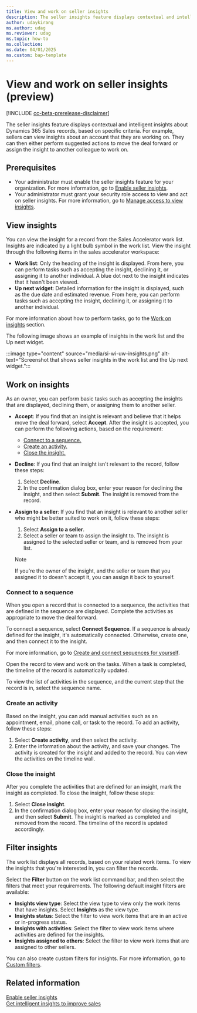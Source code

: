 ```yaml
---
title: View and work on seller insights
description: The seller insights feature displays contextual and intelligent insights about Dynamics 365 Sales records, based on specific criteria.
author: udaykirang
ms.author: udag
ms.reviewer: udag
ms.topic: how-to 
ms.collection: 
ms.date: 04/01/2025
ms.custom: bap-template 
---
```


# View and work on seller insights (preview)

[!INCLUDE [cc-beta-prerelease-disclaimer](../includes/cc-beta-prerelease-disclaimer.md)]

The seller insights feature displays contextual and intelligent insights about Dynamics 365 Sales records, based on specific criteria. For example, sellers can view insights about an account that they are working on. They can then either perform suggested actions to move the deal forward or assign the insight to another colleague to work on.

## Prerequisites

- Your administrator must enable the seller insights feature for your organization. For more information, go to [Enable seller insights](enable-seller-insights.md).
- Your administrator must grant your security role access to view and act on seller insights. For more information, go to [Manage access to view insights](manage-access-view-insights.md).

## View insights

You can view the insight for a record from the Sales Accelerator work list. Insights are indicated by a light bulb symbol in the work list. View the insight through the following items in the sales accelerator workspace:

- **Work list**: Only the heading of the insight is displayed. From here, you can perform tasks such as accepting the insight, declining it, or assigning it to another individual. A blue dot next to the insight indicates that it hasn't been viewed.
- **Up next widget**: Detailed information for the insight is displayed, such as the due date and estimated revenue. From here, you can perform tasks such as accepting the insight, declining it, or assigning it to another individual.

For more information about how to perform tasks, go to the [Work on insights](#work-on-insights) section.

The following image shows an example of insights in the work list and the Up next widget.

:::image type="content" source="media/si-wi-uw-insights.png" alt-text="Screenshot that shows seller insights in the work list and the Up next widget.":::

## Work on insights

As an owner, you can perform basic tasks such as accepting the insights that are displayed, declining them, or assigning them to another seller.

- **Accept**: If you find that an insight is relevant and believe that it helps move the deal forward, select **Accept**. After the insight is accepted, you can perform the following actions, based on the requirement:

    - [Connect to a sequence.](#connect-to-a-sequence)
    - [Create an activity.](#create-an-activity)
    - [Close the insight.](#close-the-insight)

- **Decline**: If you find that an insight isn't relevant to the record, follow these steps:

    1. Select **Decline**.
    1. In the confirmation dialog box, enter your reason for declining the insight, and then select **Submit**. The insight is removed from the record.

- **Assign to a seller**: If you find that an insight is relevant to another seller who might be better suited to work on it, follow these steps:

    1. Select **Assign to a seller**.
    1. Select a seller or team to assign the insight to. The insight is assigned to the selected seller or team, and is removed from your list.

    > [!NOTE]
    > If you're the owner of the insight, and the seller or team that you assigned it to doesn't accept it, you can assign it back to yourself.

### Connect to a sequence

When you open a record that is connected to a sequence, the activities that are defined in the sequence are displayed. Complete the activities as appropriate to move the deal forward.

To connect a sequence, select **Connect Sequence**. If a sequence is already defined for the insight, it's automatically connected. Otherwise, create one, and then connect it to the insight.

For more information, go to [Create and connect sequences for yourself](create-sequence-seller.md).

Open the record to view and work on the tasks. When a task is completed, the timeline of the record is automatically updated.

To view the list of activities in the sequence, and the current step that the record is in, select the sequence name.

### Create an activity

Based on the insight, you can add manual activities such as an appointment, email, phone call, or task to the record. To add an activity, follow these steps:

1. Select **Create activity**, and then select the activity.
1. Enter the information about the activity, and save your changes. The activity is created for the insight and added to the record. You can view the activities on the timeline wall.

### Close the insight

After you complete the activities that are defined for an insight, mark the insight as completed. To close the insight, follow these steps:

1. Select **Close insight**.
1. In the confirmation dialog box, enter your reason for closing the insight, and then select **Submit**. The insight is marked as completed and removed from the record. The timeline of the record is updated accordingly.

## Filter insights

The work list displays all records, based on your related work items. To view the insights that you're interested in, you can filter the records.

Select the **Filter** button on the work list command bar, and then select the filters that meet your requirements. The following default insight filters are available:

- **Insights view type**: Select the view type to view only the work items that have insights. Select **Insights** as the view type.
- **Insights status**: Select the filter to view work items that are in an active or in-progress status. 
- **Insights with activities**: Select the filter to view work items where activities are defined for the insights.
- **Insights assigned to others**: Select the filter to view work items that are assigned to other sellers.

You can also create custom filters for insights. For more information, go to [Custom filters](prioritize-sales-pipeline-through-work-list.md#custom-filters).

## Related information

[Enable seller insights](enable-seller-insights.md)  
[Get intelligent insights to improve sales](seller-insights-intro.md)
